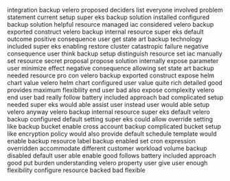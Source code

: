 integration backup velero proposed deciders list everyone involved problem statement current setup super eks backup solution installed configured backup solution helpful resource managed iac considered velero backup exported construct velero backup internal resource super eks default outcome positive consequence user get state art backup technology included super eks enabling restore cluster catastropic failure negative consequence user think backup setup distinguish resource set iac manually set resource secret proposal propose solution internally expose parameter user minimize effect negative consequence allowing set state art backup needed resource pro con velero backup exported construct expose helm chart value velero helm chart configured user value quite rich detailed good provides maximum flexibility end user bad also expose complexity velero end user bad really follow battery included approach bad complicated setup needed super eks would able assist user instead user would able setup velero anyway velero backup internal resource super eks default velero backup configured default setting super eks could allow override setting like backup bucket enable cross account backup complicated bucket setup like encryption policy would also provide default schedule template would enable backup resource label backup enabled set cron expression overridden accommodate different customer workload volume backup disabled default user able enable good follows battery included approach good put burden understanding velero property user give user enough flexibility configure resource backed bad flexible